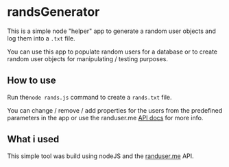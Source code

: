 # randsGenerator

This is a simple node "helper" app to generate a random user objects and log them into a `.txt` file.

You can use this app to populate random users for a database or to create random user objects for manipulating / testing purposes.

## How to use

Run the`node rands.js` command to create a `rands.txt` file.

You can change / remove / add properties for the users from the predefined parameters in the app or use the  randuser.me [API docs](https://randomuser.me/documentation) for more info.

## What i used
This simple tool was build using nodeJS and the [randuser.me](https://randomuser.me/) API.
